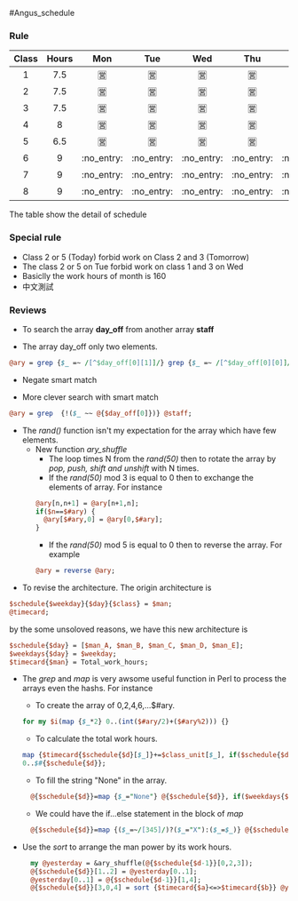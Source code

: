 #Angus\_schedule
### Rule
|Class | Hours | Mon | Tue | Wed | Thu | Fri | Sat |
| :---: | :---: | :---: | :---: | :---: | :---: |:---: | :---: |
| 1 | 7.5 | :u55b6: | :u55b6: | :u55b6: | :u55b6: | :u55b6: | :u7981: |
| 2 | 7.5 | :u55b6: | :u55b6: | :u55b6: | :u55b6: | :u55b6: | :u7981: |
| 3 | 7.5 | :u55b6: | :u55b6: | :u55b6: | :u55b6: | :u55b6: | :u7981: |
| 4 | 8 | :u55b6: | :u55b6: | :u55b6: | :u55b6: | :u55b6: | :u7981: |
| 5 | 6.5 | :u55b6: | :u55b6: | :u55b6: | :u55b6: | :u55b6: | :u7981: |
| 6 | 9 | :no\_entry: |:no\_entry: |:no\_entry: |:no\_entry: |:no\_entry: | :u55b6: |
| 7 | 9 | :no\_entry: |:no\_entry: |:no\_entry: |:no\_entry: |:no\_entry: | :u55b6: |
| 8 | 9 | :no\_entry: |:no\_entry: |:no\_entry: |:no\_entry: |:no\_entry: | :u55b6: |

The table show the detail of schedule

### Special rule
* Class 2 or 5 (Today) forbid work on Class 2 and 3 (Tomorrow)
* The class 2 or 5 on Tue forbid work on class 1 and 3 on Wed
* Basiclly the work hours of month is 160
* 中文測試

### Reviews

* To search the array **day\_off** from another array **staff**
 - The array day\_off only two elements.
  ```perl
  @ary = grep {$_ =~ /[^$day_off[0][1]]/} grep {$_ =~ /[^$day_off[0][0]]/} @staff;
  ```
* Negate smart match
 - More clever search with smart match
  ```perl  
  @ary = grep  {!($_ ~~ @{$day_off[0]})} @staff;
  ```

* The *rand()* function isn't my expectation for the array which have few elements.
  - New function *ary_shuffle* 
    * The loop times N from the *rand(50)* then to rotate the array by _pop, push, shift and unshift_ 
    with N times.
    * If the *rand(50)* mod 3 is equal to 0 then to exchange the elements of array. For instance
    ```perl
    @ary[n,n+1] = @ary[n+1,n];
    if($n==$#ary) {
      @ary[$#ary,0] = @ary[0,$#ary];
    }
    ```
    * If the *rand(50)* mod 5 is equal to 0 then to reverse the array. For example
    ```perl
    @ary = reverse @ary;
    ```
*  To revise the architecture. The origin architecture is

  ```perl
  $schedule{$weekday}{$day}{$class} = $man;
  @timecard;
  ```
  by the some unsoloved reasons, we have this new architecture is

  ```perl
  $schedule{$day} = [$man_A, $man_B, $man_C, $man_D, $man_E];
  $weekdays{$day} = $weekday;
  $timecard{$man} = Total_work_hours;
  ```
*  The _grep_ and _map_ is very awsome useful function in Perl to process the arrays even the hashs.
  For instance

    - To create the array of 0,2,4,6,...$#ary.
    ```perl
	for my $i(map {$_*2} 0..(int($#ary/2)+($#ary%2))) {}
    ```

    - To calculate the total work hours.
    ```perl
	map {$timecard{$schedule{$d}[$_]}+=$class_unit[$_], if($schedule{$d}[$_]!~/^\d/)} 
	0..$#{$schedule{$d}};
    ```

    - To fill the string "None" in the array.
    ```perl
      @{$schedule{$d}}=map {$_="None"} @{$schedule{$d}}, if($weekdays{$d}==7);
    ```

    - We could have the if...else statement in the block of _map_
    ```perl
      @{$schedule{$d}}=map {($_=~/[345]/)?($_="X"):($_=$_)} @{$schedule{$d}}, if($weekdays{$d}==6);
    ```

*  Use the _sort_ to arrange the man power by its work hours.
    ```perl
      my @yesterday = &ary_shuffle(@{$schedule{$d-1}}[0,2,3]);
      @{$schedule{$d}}[1..2] = @yesterday[0..1]; 
      @yesterday[0..1] = @{$schedule{$d-1}}[1,4];
      @{$schedule{$d}}[3,0,4] = sort {$timecard{$a}<=>$timecard{$b}} @yesterday;
    ```
